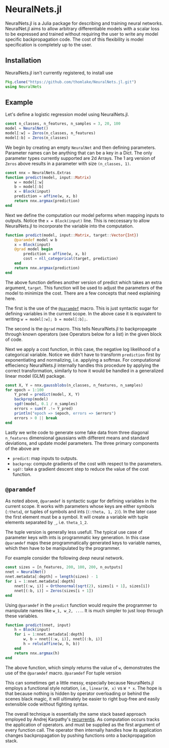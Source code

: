 # NeuralNets.jl
NeuralNets.jl is a Julia package for describing and training neural networks. NeuralNet.jl aims to allow arbitrary differentiable models with a scalar loss to be expressed and trained without requiring the user to write any model specific backpropagation code. The cost of this flexibility is model specification is completely up to the user.

## Installation
NeuralNets.jl isn't currently registered, to install use
```julia
Pkg.clone("https://github.com/thomlake/NeuralNets.jl.git")
using NeuralNets
```

## Example
Let's define a logistic regression model using NeuralNets.jl.
```julia
const n_classes, n_features, n_samples = 3, 20, 100
model = NeuralNet()
model[:w] = Zeros(n_classes, n_features)
model[:b] = Zeros(n_classes)
```
We begin by creating an empty `NeuralNet` and then defining parameters. Parameter names can be anything that can be a key in a Dict. The only parameter types currently supported are 2d Arrays. The 1 arg version of `Zeros` above results in a parameter with size `(n_classes, 1)`.

```julia
const nnx = NeuralNets.Extras
function predict(model, input::Matrix)
    w = model[:w]
    b = model[:b]
    x = Block(input)
    prediction = affine(w, x, b)
    return nnx.argmax(prediction)
end
```
Next we define the computation our model peforms when mapping inputs to outputs. Notice the `x = Block(input)` line. This is neccessary to allow NeuralNets.jl to incorporate the variable into the computation.

```julia
function predict(model, input::Matrix, target::Vector{Int})
    @paramdef model w b
    x = Block(input)
    @grad model begin
        prediction = affine(w, x, b)
        cost = nll_categorical(target, prediction)
    end
    return nnx.argmax(prediction)
end
```
The above function defines another version of predict which takes an extra argument, `target`. This function will be used to adjust the parameters of the model to minimize the cost. There are a few concepts that need explaining here. 

The first is the use of the [`@paramdef`](#@paramdef) macro. This is just syntactic sugar for defining variables in the current scope. In the above case it is equivalent to writing `w = model[:w]; b = model[:b];`. 

The second is the `@grad` macro. This tells NeuralNets.jl to backpropagate through known operators (see Operators below for a list) in the given block of code. 

Next we apply a cost function, in this case, the negative log likelihood of a categorical variable. Notice we didn't have to transform `prediction` first by exponentiating and normalizing, i.e. applying a softmax. For computational effieciency NeuralNets.jl internally handles this procedure by applying the correct transformation, similarly to how it would be handled in a generalized linear model (GLM) package.

```julia
const X, Y = nnx.gaussblobs(n_classes, n_features, n_samples)
for epoch = 1:100
    Y_pred = predict(model, X, Y)
    backprop(model)
    sgd!(model, 0.1 / n_samples)
    errors = sum(Y .!= Y_pred)
    println("epoch => $epoch, errors => $errors")
    errors > 0 || break
end
```
Lastly we write code to generate some fake data from three diagonal `n_features` dimensional gaussians with different means and standard deviations,
and update model parameters. The three primary components of the above are

- `predict`: map inputs to outputs.
- `backprop`: compute gradients of the cost with respect to the parameters.
- `sgd!`: take a gradient descent step to reduce the value of the cost function.

## `@paramdef`
As noted above, `@paramdef` is syntactic sugar for defining variables in the current scope. It works with parameters whose keys are either symbols (`:theta`), or tuples of symbols and ints (`(:theta, 1, 2)`). In the later case the first element must be a symbol. It will create a variable with tuple elements separated by `_`, i.e. `theta_1_2`. 

The tuple version is generally less usefull. The typical use case of parameter keys with ints is programmatic key generation. In this case `@paramdef` maps these programmatically generated keys to variable names, which then have to be manipulated by the programmer. 

For example consider the following _deep_ neural network.
```julia
const sizes = [n_features, 200, 100, 200, n_outputs]
nnet = NeuralNet()
nnet.metadata[:depth] = length(sizes) - 1
for i = 1:nnet.metadata[:depth]
    nnet[(:w, i)] = Orthonormal(sqrt(2), sizes[i + 1], sizes[i])
    nnet[(:b, i)] = Zeros(sizes[i + 1])
end
```
Using `@paramdef` in the `predict` function would require the programmer to manipulate names like `w_1, w_2, ...`. It is much simpler to just loop through these variables.
```julia
function predict(nnet, input)
    h = Block(input)
    for i = 1:nnet.metadata[:depth]
        w, b = nnet[(:w, i)], nnet[(:b, i)]
        h = relu(affine(w, h, b))
    end
    return nnx.argmax(h)
end
```

The above function, which simply returns the value of `w`, demonstrates the use of the `@paramdef` macro. `@paramdef`  For tuple version

This can sometimes get a little messy, especially because NeuralNets.jl employs a functional style notation, i.e., `linear(W, x)` vs `W * x`. The hope is that because nothing is hidden by operator overloading or behind the scenes black magic, it will ultimately be easier to right bug-free and easily extensible code without fighting syntax.

The overall technique is essentially the same stack based approach employed by Andrej Karpathy's [recurrentjs](https://github.com/karpathy/recurrentjs). As computation occurs tracks the application of operators.  and must be supplied as the first argument of every function call. The operator then internally handles how its application changes backpropagation by pushing functions onto a backpropagation stack.


